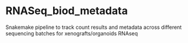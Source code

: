# RNASeq_biod_metadata
Snakemake pipeline to track count results and metadata across different sequencing batches for xenografts/organoids RNAseq
